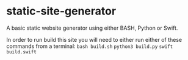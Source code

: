 # static-site-generator
A basic static website generator using either BASH, Python or Swift.

In order to run build this site you will need to either run either of these commands from a terminal:
`bash build.sh`
`python3 build.py`
`swift build.swift`
